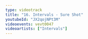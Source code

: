 ```yaml
---
type: videotrack
title: "16. Intervals - Sure Shot"
youtubeId: "JX2qojNPt3M"
videoevents: vevt0047
videoartists: ["Intervals"]
---
```

